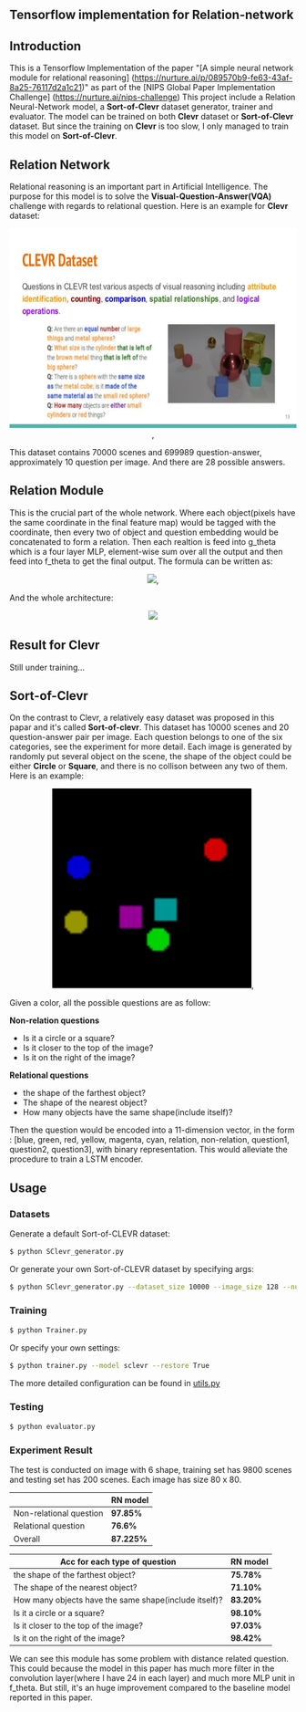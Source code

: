 ## Tensorflow implementation for Relation-network

## Introduction
This is a Tensorflow Implementation of the paper "[A simple neural network module for relational reasoning]
(https://nurture.ai/p/089570b9-fe63-43af-8a25-76117d2a1c21)" as part of the [NIPS Global Paper Implementation Challenge]
(https://nurture.ai/nips-challenge)
This project include a Relation Neural-Network model, a **Sort-of-Clevr** dataset generator, trainer and evaluator.
The model can be trained on both **Clevr** dataset or **Sort-of-Clevr** dataset. But since the training on **Clevr** is too slow, I only
managed to train this model on **Sort-of-Clevr**.

## Relation Network
Relational reasoning is an important part in Artificial Intelligence. The purpose for this model is to solve the **Visual-Question-Answer(VQA)**
challenge with regards to relational question. Here is an example for **Clevr** dataset:

<p align="center">
  <img src="figures/clevr-sample.jpg" height="350"/>,
</p>

This dataset contains 70000 scenes and 699989 question-answer, approximately 10 question per image. And there are 28 possible answers.
## Relation Module
This is the crucial part of the whole network. Where each object(pixels have the same coordinate in the final feature map) would be tagged
with the coordinate, then every two of object and question embedding would be concatenated to form a relation. Then each realtion is feed into
g_theta which is a four layer MLP, element-wise sum over all the output and then feed into f_theta to get the final output. The formula can be written as:

<p align="center">
    <img src="figure/rn_eq.png" height="72"/>,
</p>

And the whole architecture:

<p align="center">
    <img src="figure/RN.png" height="350"/>
</p>

## Result for Clevr
Still under training...

## Sort-of-Clevr
On the contrast to Clevr, a relatively easy dataset was proposed in this papar and it's called **Sort-of-clevr**. This dataset has
10000 scenes and 20 question-answer pair per image. Each question belongs to one of the six categories, see the experiment for more detail.
Each image is generated by randomly put several object on the scene, the shape of the object could be either **Circle** or **Square**, and 
there is no collison between any two of them. Here is an example:

<p align="center">
  <img src="figures/sample.png" height="350"/>,
</p>

Given a color, all the possible questions are as follow:

**Non-relation questions**
* Is it a circle or a square?
* Is it closer to the top of the image?
* Is it on the right of the image?

**Relational questions**

* the shape of the farthest object?
* The shape of the nearest object?
* How many objects have the same shape(include itself)?

Then the question would be encoded into a 11-dimension vector, in the form : [blue, green, red, yellow, magenta, cyan, relation, non-relation, question1, question2, question3],
with binary representation. This would alleviate the procedure to train a LSTM encoder.

## Usage

### Datasets

Generate a default Sort-of-CLEVR dataset:

```bash
$ python SClevr_generator.py
```

Or generate your own Sort-of-CLEVR dataset by specifying args:

```bash
$ python SClevr_generator.py --dataset_size 10000 --image_size 128 --num_obj 5 --split_rate 2e-2
```

### Training

```bash
$ python Trainer.py
```

Or specify your own settings:

```bash
$ python trainer.py --model sclevr --restore True
```
The more detailed configuration can be found in [utils.py](https://github.com/obitto/relation-network/blob/master/utils.py)

### Testing

```bash
$ python evaluator.py
```
### Experiment Result
The test is conducted on image with 6 shape, training set has 9800 scenes and testing set has 200 scenes. Each image has size 80 x 80.

| | RN model |
| --- | --- |
| Non-relational question | **97.85%** |
| Relational question | **76.6%** |
| Overall | **87.225%** |


| Acc for each type of question| RN model |
| --- | --- |
| the shape of the farthest object? | **75.78%** |
| The shape of the nearest object? | **71.10%** |
| How many objects have the same shape(include itself)? | **83.20%** |
| Is it a circle or a square? | **98.10%** |
| Is it closer to the top of the image? | **97.03%** |
| Is it on the right of the image? | **98.42%** |

We can see this module has some problem with distance related question. This could because the model in this paper has 
much more filter in the convolution layer(where I have 24 in each layer) and much more MLP unit in f_theta. But still, it's an huge
improvement compared to the baseline model reported in this paper.


